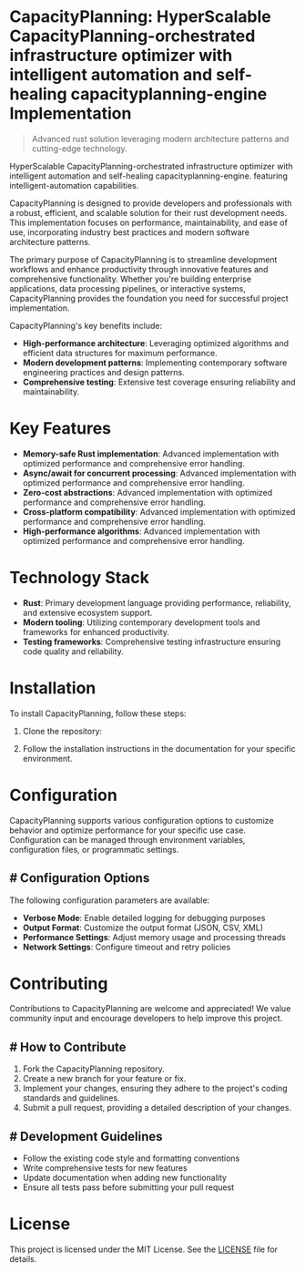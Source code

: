 <!-- fallback_CapacityPlanning_20250810034107_45112 -->

# CapacityPlanning: HyperScalable CapacityPlanning-orchestrated infrastructure optimizer with intelligent automation and self-healing capacityplanning-engine Implementation
> Advanced rust solution leveraging modern architecture patterns and cutting-edge technology.

HyperScalable CapacityPlanning-orchestrated infrastructure optimizer with intelligent automation and self-healing capacityplanning-engine. featuring intelligent-automation capabilities.

CapacityPlanning is designed to provide developers and professionals with a robust, efficient, and scalable solution for their rust development needs. This implementation focuses on performance, maintainability, and ease of use, incorporating industry best practices and modern software architecture patterns.

The primary purpose of CapacityPlanning is to streamline development workflows and enhance productivity through innovative features and comprehensive functionality. Whether you're building enterprise applications, data processing pipelines, or interactive systems, CapacityPlanning provides the foundation you need for successful project implementation.

CapacityPlanning's key benefits include:

* **High-performance architecture**: Leveraging optimized algorithms and efficient data structures for maximum performance.
* **Modern development patterns**: Implementing contemporary software engineering practices and design patterns.
* **Comprehensive testing**: Extensive test coverage ensuring reliability and maintainability.

# Key Features

* **Memory-safe Rust implementation**: Advanced implementation with optimized performance and comprehensive error handling.
* **Async/await for concurrent processing**: Advanced implementation with optimized performance and comprehensive error handling.
* **Zero-cost abstractions**: Advanced implementation with optimized performance and comprehensive error handling.
* **Cross-platform compatibility**: Advanced implementation with optimized performance and comprehensive error handling.
* **High-performance algorithms**: Advanced implementation with optimized performance and comprehensive error handling.

# Technology Stack

* **Rust**: Primary development language providing performance, reliability, and extensive ecosystem support.
* **Modern tooling**: Utilizing contemporary development tools and frameworks for enhanced productivity.
* **Testing frameworks**: Comprehensive testing infrastructure ensuring code quality and reliability.

# Installation

To install CapacityPlanning, follow these steps:

1. Clone the repository:


2. Follow the installation instructions in the documentation for your specific environment.

# Configuration

CapacityPlanning supports various configuration options to customize behavior and optimize performance for your specific use case. Configuration can be managed through environment variables, configuration files, or programmatic settings.

## # Configuration Options

The following configuration parameters are available:

* **Verbose Mode**: Enable detailed logging for debugging purposes
* **Output Format**: Customize the output format (JSON, CSV, XML)
* **Performance Settings**: Adjust memory usage and processing threads
* **Network Settings**: Configure timeout and retry policies

# Contributing

Contributions to CapacityPlanning are welcome and appreciated! We value community input and encourage developers to help improve this project.

## # How to Contribute

1. Fork the CapacityPlanning repository.
2. Create a new branch for your feature or fix.
3. Implement your changes, ensuring they adhere to the project's coding standards and guidelines.
4. Submit a pull request, providing a detailed description of your changes.

## # Development Guidelines

* Follow the existing code style and formatting conventions
* Write comprehensive tests for new features
* Update documentation when adding new functionality
* Ensure all tests pass before submitting your pull request

# License

This project is licensed under the MIT License. See the [LICENSE](https://github.com/laurindoisaac/CapacityPlanning/blob/main/LICENSE) file for details.
